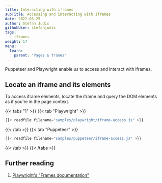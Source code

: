 ```yaml
---
title: Interacting with iframes
subTitle: Accessing and interacting with iframes
date: 2022-08-25
author: Stefan Judis
githubUser: stefanjudis
tags:
  - iframes
weight: 17
menu:
  learn:
    parent: "Pages & frames"
---
```


Puppeteer and Playwright enable us to access and interact with iframes.

## Locate an iframe and its elements

To access iframe elements, locate the iframe and query the DOM elements as if you're in the page context.

{{< tabs "1" >}}
{{< tab "Playwright" >}}
```js
{{< readfile filename="samples/playwright/iframe-access.js" >}}
```
{{< /tab >}}
{{< tab "Puppeteer" >}}
```js
{{< readfile filename="samples/puppeteer/iframe-access.js" >}}
```
{{< /tab >}}
{{< /tabs >}}

## Further reading

1. [Playwright's "Frames documentation"](https://playwright.dev/docs/frames)
